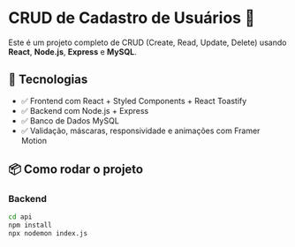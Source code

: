 # CRUD de Cadastro de Usuários 👤

Este é um projeto completo de CRUD (Create, Read, Update, Delete) usando **React**, **Node.js**, **Express** e **MySQL**.

## 🚀 Tecnologias

- ✅ Frontend com React + Styled Components + React Toastify
- ✅ Backend com Node.js + Express
- ✅ Banco de Dados MySQL
- ✅ Validação, máscaras, responsividade e animações com Framer Motion

## 📦 Como rodar o projeto

### Backend

```bash
cd api
npm install
npx nodemon index.js
